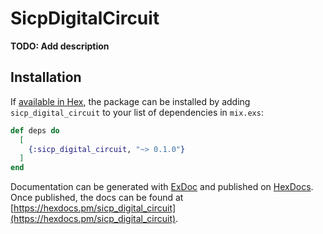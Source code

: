 # SicpDigitalCircuit

**TODO: Add description**

## Installation

If [available in Hex](https://hex.pm/docs/publish), the package can be installed
by adding `sicp_digital_circuit` to your list of dependencies in `mix.exs`:

```elixir
def deps do
  [
    {:sicp_digital_circuit, "~> 0.1.0"}
  ]
end
```

Documentation can be generated with [ExDoc](https://github.com/elixir-lang/ex_doc)
and published on [HexDocs](https://hexdocs.pm). Once published, the docs can
be found at [https://hexdocs.pm/sicp_digital_circuit](https://hexdocs.pm/sicp_digital_circuit).

